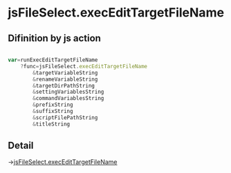 # jsFileSelect.execEditTargetFileName

## Difinition by js action

```js.js

var=runExecEditTargetFileName
	?func=jsFileSelect.execEditTargetFileName
		&targetVariableString
		&renameVariableString
		&targetDirPathString
		&settingVariablesString
		&commandVariablesString
		&prefixString
		&suffixString
		&scriptFilePathString
		&titleString
```

## Detail

->[jsFileSelect.execEditTargetFileName](https://github.com/puutaro/CommandClick/blob/master/md/developer/js_interface/details/edit/JsFileSelect/execEditTargetFileName.md)
